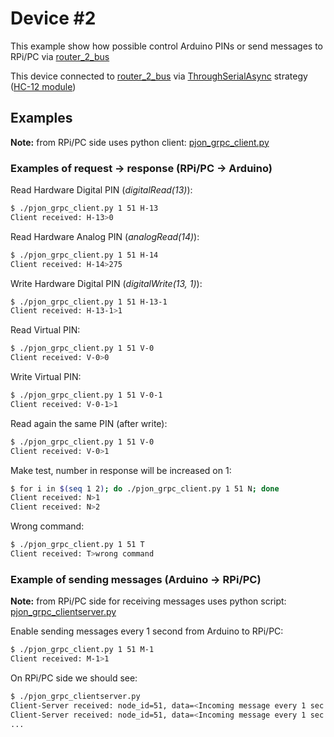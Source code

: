# Device #2

This example show how possible control Arduino PINs or send messages to RPi/PC via [router_2_bus](../router_2_bus)

This device connected to [router_2_bus](../router_2_bus) via [ThroughSerialAsync](https://github.com/gioblu/PJON/tree/master/src/strategies/ThroughSerialAsync) strategy ([HC-12 module](http://statics3.seeedstudio.com/assets/file/bazaar/product/HC-12_english_datasheets.pdf))

## Examples

**Note:** from RPi/PC side uses python client: [pjon_grpc_client.py](../../../clients/python/pjon_grpc_client.py)

### Examples of request -> response (RPi/PC -> Arduino)

Read Hardware Digital PIN (_digitalRead(13)_):

```bash
$ ./pjon_grpc_client.py 1 51 H-13
Client received: H-13>0
```

Read Hardware Analog PIN (_analogRead(14)_):

```bash
$ ./pjon_grpc_client.py 1 51 H-14
Client received: H-14>275
```

Write Hardware Digital PIN (_digitalWrite(13, 1)_):

```bash
$ ./pjon_grpc_client.py 1 51 H-13-1
Client received: H-13-1>1
```

Read Virtual PIN:

```bash
$ ./pjon_grpc_client.py 1 51 V-0
Client received: V-0>0
```

Write Virtual PIN:

```bash
$ ./pjon_grpc_client.py 1 51 V-0-1
Client received: V-0-1>1
```

Read again the same PIN (after write):

```bash
$ ./pjon_grpc_client.py 1 51 V-0
Client received: V-0>1
```

Make test, number in response will be increased on 1:

```bash
$ for i in $(seq 1 2); do ./pjon_grpc_client.py 1 51 N; done
Client received: N>1
Client received: N>2
```

Wrong command:

```bash
$ ./pjon_grpc_client.py 1 51 T
Client received: T>wrong command
```

### Example of sending messages (Arduino -> RPi/PC)

**Note:** from RPi/PC side for receiving messages uses python script: [pjon_grpc_clientserver.py](../../../clients/python/pjon_grpc_clientserver.py)

Enable sending messages every 1 second from Arduino to RPi/PC:

```bash
$ ./pjon_grpc_client.py 1 51 M-1
Client received: M-1>1
```

On RPi/PC side we should see:

```bash
$ ./pjon_grpc_clientserver.py
Client-Server received: node_id=51, data=<Incoming message every 1 sec
Client-Server received: node_id=51, data=<Incoming message every 1 sec
...
```
